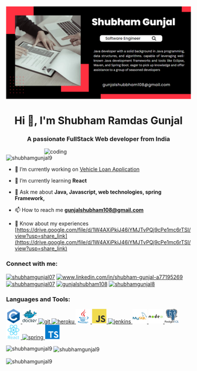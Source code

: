 ![logo](https://github.com/shubhamgunjal9/shubhamgunjal9/blob/main/shubhambanner.png?raw=true)
<h1 align="center">Hi 👋, I'm Shubham Ramdas Gunjal</h1>
<h3 align="center">A passionate FullStack Web developer from India</h3>
<img align="right" alt="coding" width="400" src="https://user-images.githubusercontent.com/55389276/140866485-8fb1c876-9a8f-4d6a-98dc-08c4981eaf70.gif">

<p align="left"> <img src="https://komarev.com/ghpvc/?username=shubhamgunjal9&label=Profile%20views&color=0e75b6&style=flat" alt="shubhamgunjal9" /> </p>

- 🔭 I’m currently working on [Vehicle Loan Application](https://github.com/shubhamgunjal9/Vehicle-Loan.git)

- 🌱 I’m currently learning **React**

- 💬 Ask me about **Java, Javascript, web technologies, spring Framework,**

- 📫 How to reach me **gunjalshubham108@gmail.com**

- 📄 Know about my experiences [https://drive.google.com/file/d/1W4AXiPkiJ46iYMJTvPQj9cPe1mc6rTSl/view?usp=share_link](https://drive.google.com/file/d/1W4AXiPkiJ46iYMJTvPQj9cPe1mc6rTSl/view?usp=share_link)

<h3 align="left">Connect with me:</h3>
<p align="left">
<a href="https://twitter.com/shubhamgunjal07" target="blank"><img align="center" src="https://raw.githubusercontent.com/rahuldkjain/github-profile-readme-generator/master/src/images/icons/Social/twitter.svg" alt="shubhamgunjal07" height="30" width="40" /></a>
<a href="https://linkedin.com/in/www.linkedin.com/in/shubham-gunjal-a77195269" target="blank"><img align="center" src="https://raw.githubusercontent.com/rahuldkjain/github-profile-readme-generator/master/src/images/icons/Social/linked-in-alt.svg" alt="www.linkedin.com/in/shubham-gunjal-a77195269" height="30" width="40" /></a>
<a href="https://instagram.com/shubhamgunjal07" target="blank"><img align="center" src="https://raw.githubusercontent.com/rahuldkjain/github-profile-readme-generator/master/src/images/icons/Social/instagram.svg" alt="shubhamgunjal07" height="30" width="40" /></a>
<a href="https://www.hackerrank.com/gunjalshubham108" target="blank"><img align="center" src="https://raw.githubusercontent.com/rahuldkjain/github-profile-readme-generator/master/src/images/icons/Social/hackerrank.svg" alt="gunjalshubham108" height="30" width="40" /></a>
<a href="https://www.leetcode.com/shubhamgunjal8" target="blank"><img align="center" src="https://raw.githubusercontent.com/rahuldkjain/github-profile-readme-generator/master/src/images/icons/Social/leet-code.svg" alt="shubhamgunjal8" height="30" width="40" /></a>
</p>

<h3 align="left">Languages and Tools:</h3>
<p align="left"> <a href="https://www.cprogramming.com/" target="_blank" rel="noreferrer"> <img src="https://raw.githubusercontent.com/devicons/devicon/master/icons/c/c-original.svg" alt="c" width="40" height="40"/> </a> <a href="https://www.docker.com/" target="_blank" rel="noreferrer"> <img src="https://raw.githubusercontent.com/devicons/devicon/master/icons/docker/docker-original-wordmark.svg" alt="docker" width="40" height="40"/> </a> <a href="https://git-scm.com/" target="_blank" rel="noreferrer"> <img src="https://www.vectorlogo.zone/logos/git-scm/git-scm-icon.svg" alt="git" width="40" height="40"/> </a> <a href="https://heroku.com" target="_blank" rel="noreferrer"> <img src="https://www.vectorlogo.zone/logos/heroku/heroku-icon.svg" alt="heroku" width="40" height="40"/> </a> <a href="https://www.java.com" target="_blank" rel="noreferrer"> <img src="https://raw.githubusercontent.com/devicons/devicon/master/icons/java/java-original.svg" alt="java" width="40" height="40"/> </a> <a href="https://developer.mozilla.org/en-US/docs/Web/JavaScript" target="_blank" rel="noreferrer"> <img src="https://raw.githubusercontent.com/devicons/devicon/master/icons/javascript/javascript-original.svg" alt="javascript" width="40" height="40"/> </a> <a href="https://www.jenkins.io" target="_blank" rel="noreferrer"> <img src="https://www.vectorlogo.zone/logos/jenkins/jenkins-icon.svg" alt="jenkins" width="40" height="40"/> </a> <a href="https://www.mysql.com/" target="_blank" rel="noreferrer"> <img src="https://raw.githubusercontent.com/devicons/devicon/master/icons/mysql/mysql-original-wordmark.svg" alt="mysql" width="40" height="40"/> </a> <a href="https://nodejs.org" target="_blank" rel="noreferrer"> <img src="https://raw.githubusercontent.com/devicons/devicon/master/icons/nodejs/nodejs-original-wordmark.svg" alt="nodejs" width="40" height="40"/> </a> <a href="https://www.postgresql.org" target="_blank" rel="noreferrer"> <img src="https://raw.githubusercontent.com/devicons/devicon/master/icons/postgresql/postgresql-original-wordmark.svg" alt="postgresql" width="40" height="40"/> </a> <a href="https://reactjs.org/" target="_blank" rel="noreferrer"> <img src="https://raw.githubusercontent.com/devicons/devicon/master/icons/react/react-original-wordmark.svg" alt="react" width="40" height="40"/> </a> <a href="https://spring.io/" target="_blank" rel="noreferrer"> <img src="https://www.vectorlogo.zone/logos/springio/springio-icon.svg" alt="spring" width="40" height="40"/> </a> <a href="https://www.typescriptlang.org/" target="_blank" rel="noreferrer"> <img src="https://raw.githubusercontent.com/devicons/devicon/master/icons/typescript/typescript-original.svg" alt="typescript" width="40" height="40"/> </a> </p>
<p><img align="left" src="https://github-readme-stats.vercel.app/api/top-langs?username=shubhamgunjal9&show_icons=true&locale=en&layout=compact" alt="shubhamgunjal9" /></p>
<p>&nbsp;<img align="center" src="https://github-readme-stats.vercel.app/api?username=shubhamgunjal9&show_icons=true&locale=en" alt="shubhamgunjal9" /></p>
<p><img align="center" src="https://github-readme-streak-stats.herokuapp.com/?user=shubhamgunjal9&" alt="shubhamgunjal9" /></p>
